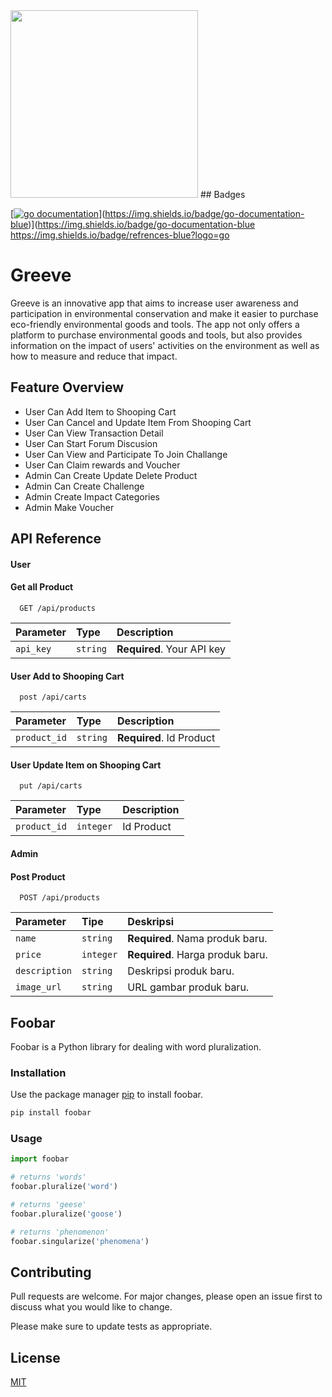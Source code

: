 <img src="https://github.com/Alterra-Greeve/.github/assets/133726246/3a58ead2-7977-4f31-8f29-bb54e55dc34b" width="300" />
## Badges

[[![go documentation](https://img.shields.io/badge/License-MIT-green.svg)](https://choosealicense.com/licenses/mit/)](https://img.shields.io/badge/go-documentation-blue)](https://img.shields.io/badge/go-documentation-blue
https://img.shields.io/badge/refrences-blue?logo=go


# Greeve
Greeve is an innovative app that aims to increase user awareness and participation in environmental conservation and make it easier to purchase eco-friendly environmental goods and tools. The app not only offers a platform to purchase environmental goods and tools, but also provides information on the impact of users' activities on the environment as well as how to measure and reduce that impact.

## Feature Overview
- User Can Add Item to Shooping Cart
- User Can Cancel and Update Item From Shooping Cart
- User Can View Transaction Detail
- User Can Start Forum Discusion
- User Can View and Participate To Join Challange
- User Can Claim rewards and Voucher
- Admin Can Create Update Delete Product
- Admin Can Create Challenge
- Admin Create Impact Categories
- Admin Make Voucher

## API Reference

#### User

#### Get all Product
```http
  GET /api/products 
```

| Parameter | Type     | Description                |
| :-------- | :------- | :------------------------- |
| `api_key` | `string` | **Required**. Your API key |

#### User Add to Shooping Cart
```http
  post /api/carts 
```

| Parameter | Type     | Description                |
| :-------- | :------- | :------------------------- |
| `product_id` | `string` | **Required**. Id Product |

#### User Update Item on Shooping Cart
```http
  put /api/carts 
```

| Parameter | Type     | Description                |
| :-------- | :------- | :------------------------- |
| `product_id` | `integer` | Id Product |

#### Admin
#### Post Product
```http
  POST /api/products
```

| Parameter   | Tipe     | Deskripsi                         |
| :---------- | :------- | :-------------------------------- |
| `name`      | `string` | **Required**. Nama produk baru.     |
| `price`     | `integer` | **Required**. Harga produk baru.    |
| `description` | `string` | Deskripsi produk baru.           |
| `image_url` | `string` | URL gambar produk baru.          |




## Foobar

Foobar is a Python library for dealing with word pluralization.

### Installation

Use the package manager [pip](https://pip.pypa.io/en/stable/) to install foobar.

```bash
pip install foobar
```

### Usage

```python
import foobar

# returns 'words'
foobar.pluralize('word')

# returns 'geese'
foobar.pluralize('goose')

# returns 'phenomenon'
foobar.singularize('phenomena')
```

## Contributing

Pull requests are welcome. For major changes, please open an issue first
to discuss what you would like to change.

Please make sure to update tests as appropriate.

## License

[MIT](https://choosealicense.com/licenses/mit/)
